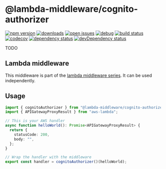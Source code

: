 # @lambda-middleware/cognito-authorizer

[![npm version](https://badge.fury.io/js/%40lambda-middleware%2Fcognito-authorizer.svg)](https://npmjs.org/package/@lambda-middleware/cognito-authorizer)
[![downloads](https://img.shields.io/npm/dw/%40lambda-middleware%2Fcognito-authorizer.svg)](https://npmjs.org/package/@lambda-middleware/cognito-authorizer)
[![open issues](https://img.shields.io/github/issues-raw/dbartholomae/lambda-middleware.svg)](https://github.com/dbartholomae/lambda-middleware/issues)
[![debug](https://img.shields.io/badge/debug-blue.svg)](https://github.com/visionmedia/debug#readme)
[![build status](https://github.com/dbartholomae/lambda-middleware/workflows/.github/workflows/build.yml/badge.svg?branch=main)](https://github.com/dbartholomae/lambda-middleware/actions?query=workflow%3A.github%2Fworkflows%2Fbuild.yml)
[![codecov](https://codecov.io/gh/dbartholomae/lambda-middleware/branch/main/graph/badge.svg)](https://codecov.io/gh/dbartholomae/lambda-middleware)
[![dependency status](https://david-dm.org/dbartholomae/lambda-middleware.svg?theme=shields.io)](https://david-dm.org/dbartholomae/lambda-middleware)
[![devDependency status](https://david-dm.org/dbartholomae/lambda-middleware/dev-status.svg)](https://david-dm.org/dbartholomae/lambda-middleware?type=dev)

TODO

## Lambda middleware

This middleware is part of the [lambda middleware series](https://dbartholomae.github.io/lambda-middleware/). It can be used independently.

## Usage

```typescript
import { cognitoAuthorizer } from "@lambda-middleware/cognito-authorizer";
import { APIGatewayProxyResult } from "aws-lambda";

// This is your AWS handler
async function helloWorld(): Promise<APIGatewayProxyResult> {
  return {
    statusCode: 200,
    body: "",
  };
}

// Wrap the handler with the middleware
export const handler = cognitoAuthorizer()(helloWorld);
```
